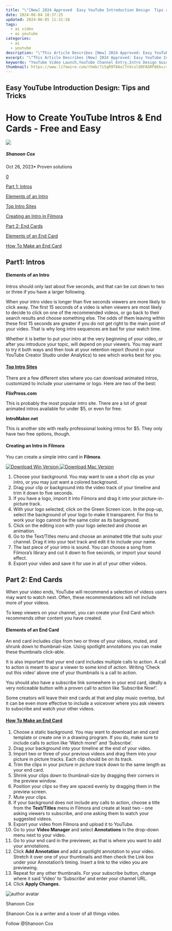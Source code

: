 ```yaml
---
title: "\"[New] 2024 Approved  Easy YouTube Introduction Design  Tips and Tricks\""
date: 2024-06-04 18:37:25
updated: 2024-06-05 11:31:58
tags:
  - ai video
  - ai youtube
categories:
  - ai
  - youtube
description: "\"This Article Describes [New] 2024 Approved: Easy YouTube Introduction Design: Tips and Tricks\""
excerpt: "\"This Article Describes [New] 2024 Approved: Easy YouTube Introduction Design: Tips and Tricks\""
keywords: "YouTube Video Launch,YouTube Channel Entry,Intro Design Guide,Video Content Startup,Online Platform Introduction,Streaming Service Start,Video Presentation Tips"
thumbnail: https://www.lifewire.com/thmb/7iSqR9T6Aul7nVcsld8FAGRFQ6k=/400x300/filters:no_upscale():max_bytes(150000):strip_icc()/GettyImages-1149123484-a277077c6bb643caaf22a94a39dfc15d.jpg
---
```


## Easy YouTube Introduction Design: Tips and Tricks

# How to Create YouTube Intros & End Cards - Free and Easy

![](https://images.wondershare.com/filmora/article-images/shannon-cox.jpg)

##### Shanoon Cox

 Oct 26, 2023• Proven solutions

[0](#commentsBoxSeoTemplate)

[Part 1: Intros](#part1)

[Elements of an Intro](#elements)

[Top Intro Sites](#top)

[Creating an Intro in Filmora](#creating)

[Part 2: End Cards](#part2)

[Elements of an End Card](#element)

[How To Make an End Card](#how-to)

## Part1: Intros

#### Elements of an Intro

Intros should only last about five seconds, and that can be cut down to two or three if you have a larger following.

When your intro video is longer than five seconds viewers are more likely to click away. The first 15 seconds of a video is when viewers are most likely to decide to click on one of the recommended videos, or go back to their search results and choose something else. The odds of them leaving within these first 15 seconds are greater if you do not get right to the main point of your video. That is why long intro sequences are bad for your watch time.

Whether it is better to put your intro at the very beginning of your video, or after you introduce your topic, will depend on your viewers. You may want to try it both ways and then look at your retention report (found in your YouTube Creator Studio under Analytics) to see which works best for you.

#### [Top Intro Sites](https://tools.techidaily.com/wondershare/filmora/download/)

There are a few different sites where you can download animated intros, customized to include your username or logo. Here are two of the best:

**FlixPress.com**

This is probably the most popular intro site. There are a lot of great animated intros available for under $5, or even for free.

**IntroMaker.net**

This is another site with really professional looking intros for $5\. They only have two free options, though.

#### Creating an Intro in Filmora

You can create a simple intro card in **Filmora**.

[![Download Win Version](https://images.wondershare.com/filmora/guide/download-btn-win.jpg) ](https://tools.techidaily.com/wondershare/filmora/download/) [![Download Mac Version](https://images.wondershare.com/filmora/guide/download-btn-mac.jpg) ](https://tools.techidaily.com/wondershare/filmora/download/)

1. Choose your background. You may want to use a short clip as your intro, or you may just want a colored background.
2. Drag your clip or background into the video track of your timeline and trim it down to five seconds.
3. If you have a logo, import it into Filmora and drag it into your picture-in-picture track.
4. With your logo selected, click on the Green Screen icon. In the pop-up, select the background of your logo to make it transparent. For this to work your logo cannot be the same color as its background.
5. Click on the editing icon with your logo selected and choose an animation.
6. Go to the Text/Titles menu and choose an animated title that suits your channel. Drag it into your text track and edit it to include your name.
7. The last piece of your intro is sound. You can choose a song from Filmora’s library and cut it down to five seconds, or import your sound effect.
8. Export your video and save it for use in all of your other videos.

## Part 2: End Cards

When your video ends, YouTube will recommend a selection of videos users may want to watch next. Often, these recommendations will not include more of your videos.

To keep viewers on your channel, you can create your End Card which recommends other content you have created.

#### Elements of an End Card

An end card includes clips from two or three of your videos, muted, and shrunk down to thumbnail-size. Using spotlight annotations you can make these thumbnails click-able.

It is also important that your end card includes multiple calls to action. A call to action is meant to spur a viewer to some kind of action. Writing ‘Check out this video’ above one of your thumbnails is a call to action.

You should also have a subscribe link somewhere in your end card, ideally a very noticeable button with a proven call to action like ‘Subscribe Now!’.

Some creators will leave their end cards at that and play music overtop, but it can be even more effective to include a voiceover where you ask viewers to subscribe and watch your other videos.

#### [How To Make an End Card](https://tools.techidaily.com/wondershare/filmora/download/)

1. Choose a static background. You may want to download an end card template or create one in a drawing program. If you do, make sure to include calls to action like ‘Watch more!’ and ‘Subscribe’.
2. Drag your background into your timeline at the end of your video.
3. Import two or three of your previous videos and drag them into your picture in picture tracks. Each clip should be on its track.
4. Trim the clips in your picture in picture track down to the same length as your end card.
5. Shrink your clips down to thumbnail-size by dragging their corners in the preview window.
6. Position your clips so they are spaced evenly by dragging them in the preview screen.
7. Mute your clips.
8. If your background does not include any calls to action, choose a title from the **Text/Titles** menu in Filmora and create at least two – one asking viewers to subscribe, and one asking them to watch your suggested videos.
9. Export your video from Filmora and upload it to YouTube.
10. Go to your **Video Manager** and select **Annotations** in the drop-down menu next to your video.
11. Go to your end card in the previewer, as that is where you want to add your annotations.
12. Click **Add Annotation** and add a spotlight annotation to your video. Stretch it over one of your thumbnails and then check the Link box under your Annotation’s timing. Insert a link to the video you are previewing.
13. Repeat for any other thumbnails. For your subscribe button, change where it said ‘Video’ to ‘Subscribe’ and enter your channel URL.
14. Click **Apply Changes**.

![author avatar](https://images.wondershare.com/filmora/article-images/shannon-cox.jpg)

Shanoon Cox

Shanoon Cox is a writer and a lover of all things video.

Follow @Shanoon Cox
